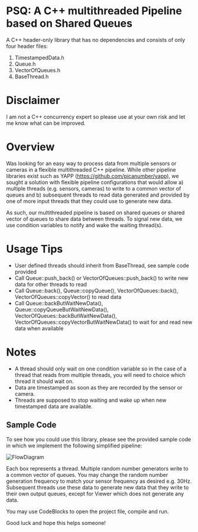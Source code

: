 # PSQ: A C++ multithreaded Pipeline based on Shared Queues

A C++ header-only library that has no dependencies and consists of only four header files:
1. TimestampedData.h
2. Queue.h
3. VectorOfQueues.h
4. BaseThread.h

# Disclaimer
I am not a C++ concurrency expert so please use at your own risk and let me know what can be improved.

# Overview
Was looking for an easy way to process data from multiple sensors or cameras in a flexible multithreaded C++ pipeline. While other pipeline libraries exist such as YAPP (https://github.com/picanumber/yapp), we sought a solution with flexible pipeline configurations that would allow a) multiple threads (e.g. sensors, cameras) to write to a common vector of queues and b) subsequent threads to read data generated and provided by one of more input threads that they could use to generate new data.

As such, our multithreaded pipeline is based on shared queues or shared vector of queues to share data between threads. To signal new data, we use condition variables to notify and wake the waiting thread(s). 

# Usage Tips
* User defined threads should inherit from BaseThread, see sample code provided
* Call Queue::push_back() or VectorOfQueues::push_back() to write new data for other threads to read
* Call Queue::back(), Queue::copyQueue(), VectorOfQueues::back(), VectorOfQueues::copyVector() to read data
* Call Queue::backButWaitNewData(), Queue::copyQueueButWaitNewData(), VectorOfQueues::backButWaitNewData(), VectorOfQueues::copyVectorButWaitNewData() to wait for and read new data when available

# Notes
* A thread should only wait on one condition variable so in the case of a thread that reads from multiple threads, you will need to choice which thread it should wait on.
* Data are timestamped as soon as they are recorded by the sensor or camera.
* Threads are supposed to stop waiting and wake up when new timestamped data are available.

## Sample Code
To see how you could use this library, please see the provided sample code in which we implement the following simplified pipeline:

![FlowDiagram](https://github.com/lucky13bbq/PSQ/assets/1645316/f2710566-a85d-4ba7-a64b-1fa8ac95e643)

Each box represents a thread. Multiple random number generators write to a common vector of queues. You may change the random number generation frequency to match your sensor frequency as desired e.g. 30Hz. Subsequent threads use these data to generate new data that they write to their own output queues, except for Viewer which does not generate any data.

You may use CodeBlocks to open the project file, compile and run.

Good luck and hope this helps someone!
